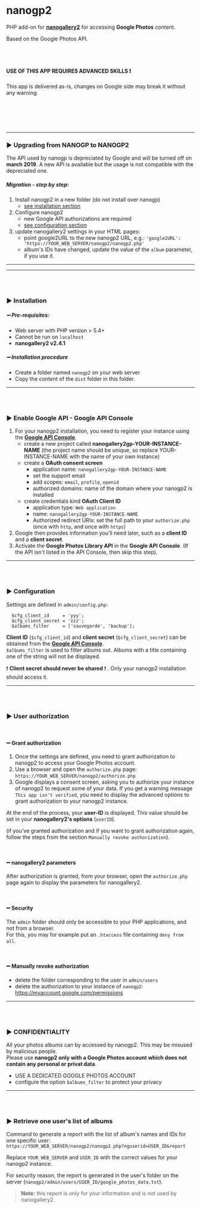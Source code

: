 # nanogp2

PHP add-on for <b>[nanogallery2](https://github.com/nanostudio-org/nanogallery2)</b> for accessing **Google Photos** content.   
  
Based on the Google Photos API.  
  
&nbsp;    
&nbsp;    
#### USE OF THIS APP REQUIRES ADVANCED SKILLS :exclamation:
This app is delivered as-is, changes on Google side may break it without any warning.  

&nbsp;    
&nbsp;    
---
---
### :arrow_forward: Upgrading from NANOGP to NANOGP2
The API used by nanogp is depreciated by Google and will be turned off on **march 2019**.
A new API is available but the usage is not compatible with the depreciated one.

##### Migration - step by step:
1. Install nanogp2 in a new folder (do not install over nanogp)  
    - [see installation section](#arrow_forward-installation)  
2. Configure nanogp2  
    - new Google API authorizations are required
    - [see configuration section](#arrow_forward-configuration)
3. update nanogallery2 settings in your HTML pages:  
   - point google2URL to the new nanogp2 URL, e.g.: `'google2URL': 'https://YOUR_WEB_SERVER/nanogp2/nanogp2.php'`
   - album's IDs have changed, update the value of the `album` parameter, if you use it.

---
---
&nbsp;    
&nbsp;    

### :arrow_forward: Installation

##### :heavy_minus_sign: Pre-requisites:
- Web server with PHP version > 5.4+  
- Cannot be run on `localhost`  
- **nanogallery2 v2.4.1**


##### :heavy_minus_sign: Installation procedure  

- Create a folder named `nanogp2` on your web server.
- Copy the content of the `dist` folder in this folder.

---

&nbsp;    
&nbsp;    

### :arrow_forward: Enable Google API - Google API Console

1. For your nanogp2 installation, you need to register your instance using the <b>[Google API Console](https://console.developers.google.com/)</b>.
    - create a new project called **nanogallery2gp-YOUR-INSTANCE-NAME** (the project name should be unique, so replace YOUR-INSTANCE-NAME with the name of your own instance)
    - create a **OAuth consent screen**
      - application name: `nanogallery2gp-YOUR-INSTANCE-NAME`
      - set the support email
      - add scopes: `email`, `profile`, `openid`
      - authorized domains: name of the domain where your nanogp2 is installed
    - create credentials kind **OAuth Client ID**
      - application type: `Web application`
      - name: `nanogallery2gp-YOUR-INSTANCE-NAME`
      - Authorized redirect URIs: set the full path to your `authorize.php` (once with `http`, and once with `https`)
2. Google then provides information you'll need later, such as a **client ID** and a **client secret**.
3. Activate the **Google Photos Library API** in  the **Google API Console**. (If the API isn't listed in the API Console, then skip this step).

---

&nbsp;    
&nbsp;    

### :arrow_forward: Configuration


Settings are defined in `admin/config.php`:
  
```
  $cfg_client_id     = 'yyy';
  $cfg_client_secret = 'zzz';
  $albums_filter     = ['sauvegarde', 'backup'];
```
  
**Client ID** (`$cfg_client_id`) and **client secret** (`$cfg_client_secret`) can be obtained from the <b>[Google API Console](https://console.developers.google.com/)</b>.  
`$albums_filter` is used to filter albums out. Albums with a title containing one of the string will not be displayed.
    
  
:heavy_exclamation_mark: **Client secret should never be shared** :heavy_exclamation_mark: . Only your nanogp2 installation should access it.  
  
  
---

&nbsp;    
&nbsp;    

### :arrow_forward: User authorization


&nbsp;    
#### :heavy_minus_sign: Grant authorization

1. Once the settings are defined, you need to grant authorization to nanogp2 to access your Google Photos account.  
2. Use a browser and open the `authorize.php` page: `https://YOUR_WEB_SERVER/nanogp2/authorize.php`  
3. Google displays a consent screen, asking you to authorize your instance of nanogp2 to request some of your data.
If you get a warning message `This app isn't verified`, you need to display the advanced options to grant authorization to your nanogp2 instance.  

At the end of the process, your **user-ID** is displayed. This value should be set in your **nanogallery2's options** (`userID`).  
  
    
(if you've granted authorization and if you want to grant authorization again, follow the steps from the section `Manually revoke authorization`).
  
  
&nbsp;    
#### :heavy_minus_sign: nanogallery2 parameters

After authorization is granted, from your browser, open the `authorize.php` page again to display the parameters for nanogallery2.

&nbsp;    
#### :heavy_minus_sign: Security  

The `admin` folder should only be accessible to your PHP applications, and not from a browser.  
For this, you may for example put an `.htaccess` file containing `deny from all`.

&nbsp;    
#### :heavy_minus_sign: Manually revoke authorization  
- delete the folder corresponding to the user in `admin/users`
- delete the authorization to your instance of `nanogp2`: https://myaccount.google.com/permissions

---

&nbsp;    
&nbsp;    

### :arrow_forward: CONFIDENTIALITY

All your photos albums can by accessed by nanogp2. This may be misused by malicious people.  
Please use **nanogp2 only with a Google Photos account which does not contain any personal or privat data**.  
  
- USE A DEDICATED GOOGLE PHOTOS ACCOUNT
- configure the option `$albums_filter` to protect your privacy

---

&nbsp;    
&nbsp;    

### :arrow_forward: Retrieve one user's list of albums

Command to generate a report with the list of album's names and IDs for one specific user:  
`https://YOUR_WEB_SERVER/nanogp2/nanogp2.php?nguserid=USER_ID&report`  
  
Replace `YOUR_WEB_SERVER` and `USER_ID` with the correct values for your nanogp2 instance.

For security reason, the report is generated in the user's folder on the server (`nanogp2/admin/users/USER_ID/google_photos_data.txt`).  
  
> **Note:** this report is only for your information and is not used by nanogallery2.
